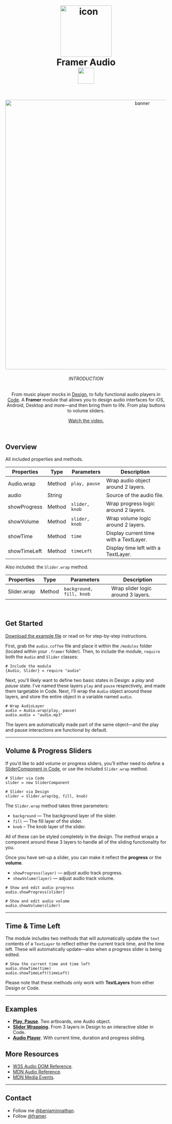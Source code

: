 <h1 align="center">
  <img src="https://d.pr/i/vnA8Vm+" width="160" alt="icon"><br>
  Framer Audio<br>
  <img src="https://d.pr/i/YrdGtQ+" width="50">
  <br>
</h1>
<br>
<p align="center">  
  <img src="https://d.pr/i/5AIZVa+" width="840" alt="banner">
  <br>
  <h6 align="center">INTRODUCTION</h6>
  <p align="center">From music player mocks in <a href="https://framer.com/features/design?utm_source=github&utm_medium=link&utm_campaign=framer_audio_benjamin">Design</a>, to fully functional audio players in <a href="https://framer.com/features/code?utm_source=github&utm_medium=link&utm_campaign=framer_audio_benjamin">Code</a>. A <strong>Framer</strong> module that allows you to design audio interfaces for iOS, Android, Desktop and more—and then bring them to life. From play buttons to volume sliders.</p>
 <p align="center"><a href="https://youtu.be/KCeOa9F3L9A">Watch the video.</a></p>
</p>
<br>

## Overview
All included properties and methods.


| Properties    | Type          | Parameters | Description |
| ------------- | ------------- | ----------- |----------- |
| Audio.wrap    | Method  |  `play, pause`  | Wrap audio object around 2 layers. |
| audio   | String  |   | Source of the audio file. |
| showProgress   | Method  | `slider, knob` | Wrap progress logic around 2 layers. |
| showVolume  | Method  | `slider, knob` | Wrap volume logic around 2 layers. |
| showTime | Method  | `time` | Display current time with a TextLayer. |
| showTimeLeft | Method  | `timeLeft` | Display time left with a TextLayer. |

Also included: the `Slider.wrap` method.

| Properties    | Type          | Parameters | Description |
| ------------- | ------------- | ----------- |----------- |
| Slider.wrap    | Method  |  `background, fill, knob`  | Wrap slider logic around 3 layers. |


<br>

## Get Started
[Download the example file](https://framer.cloud/BsbYC) or read on for step-by-step instructions.

First, grab the `audio.coffee` file and place it within the `/modules` folder (located within your `.framer` folder).
Then, to include the module, `require` both the `Audio` and `Slider` classes:

```
# Include the module
{Audio, Slider} = require "audio"
```

Next, you’ll likely want to define two basic states in Design: a *play* and *pause* state. I’ve named these layers `play` and `pause` respectively, and made them targetable in Code. Next, I’ll wrap the `Audio` object around these layers, and store the entire object in a variable named `audio`.

```
# Wrap AudioLayer
audio = Audio.wrap(play, pause)
audio.audio = "audio.mp3"
```

The layers are automatically made part of the same object—and the play and pause interactions are functional by default. 

---

## Volume & Progress Sliders
If you’d like to add volume or progress sliders, you’ll either need to define a [SliderComponent in Code](https://framer.com/docs/?utm_source=github&utm_medium=link&utm_campaign=framer_audio_benjamin#slider.slidercomponent), or use the included `Slider.wrap` method. 

```
# Slider via Code
slider = new SliderComponent

# Slider via Design
slider = Slider.wrap(bg, fill, knob)
```

The `Slider.wrap` method takes three parameters:
- `background` — The background layer of the slider.
- `fill` — The fill layer of the slider.
- `knob` – The knob layer of the slider.

All of these can be styled completely in the design. The method wraps a component around these 3 layers to handle all of the sliding functionality for you.

Once you have set-up a slider, you can make it reflect the **progress** or the **volume**.

- `showProgress(layer)` — adjust audio track progress.
- `showVolume(layer)` — adjust audio track volume.

```
# Show and edit audio progress 
audio.showProgress(slider)

# Show and edit audio volume 
audio.showVolume(slider)
```

---

## Time & Time Left
The module includes two methods that will automatically update the `text` contents of a `TextLayer` to reflect either the current track time, and the time left. These will automatically update—also when a progress slider is being edited.

```
# Show the current time and time left
audio.showTime(time)
audio.showTimeLeft(timeLeft)
```

Please note that these methods only work with **TextLayers** from either Design or Code.

---

## Examples
- **[Play, Pause](https://framer.cloud/BsbYC)**. Two artboards, one Audio object.
- **[Slider Wrapping](https://framer.cloud/BlHxd).** From 3 layers in Design to an interactive slider in Code.
- **[Audio Player](https://framer.cloud/pHMBF)**. With current time, duration and progress sliding.

## More Resources
- [W3S Audio DOM Reference](https://www.w3schools.com/tags/ref_av_dom.asp).
- [MDN Audio Reference](https://developer.mozilla.org/en-US/docs/Web/HTML/Element/audio).
- [MDN Media Events](https://developer.mozilla.org/en-US/docs/Web/Guide/Events/Media_events).

---

## Contact
- Follow me <a href="https://twitter.com/benjaminnathan">@benjaminnathan</a>.
- Follow <a href="https://twitter.com/framer">@framer</a>.
